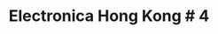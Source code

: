 ---
title: "Electronica Hong Kong # 4"
url: /don-bosco/electronica-hong-kong-4/
shop: hágalo usted mismo
---